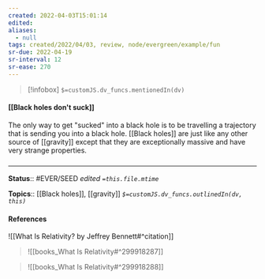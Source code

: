 ```yaml
---
created: 2022-04-03T15:01:14 
edited: 
aliases:
  - null
tags: created/2022/04/03, review, node/evergreen/example/fun
sr-due: 2022-04-19
sr-interval: 12
sr-ease: 270
---
```

> [!infobox]
`$=customJS.dv_funcs.mentionedIn(dv)`

#### [[Black holes don't suck]] 


The only way to get "sucked" into a black hole is to be travelling a trajectory that is sending you into a black hole.
[[Black holes]] are just like any other source of [[gravity]] except that they are exceptionally massive and have very strange properties.


### <hr class="footnote"/>

**Status**:: #EVER/SEED 
*edited `=this.file.mtime`*

**Topics**:: [[Black holes]], [[gravity]]
*`$=customJS.dv_funcs.outlinedIn(dv, this)`*

#### References

![[What Is Relativity? by Jeffrey Bennett#^citation]]

> ![[books_What Is Relativity#^299918287]]

> ![[books_What Is Relativity#^299918288]]